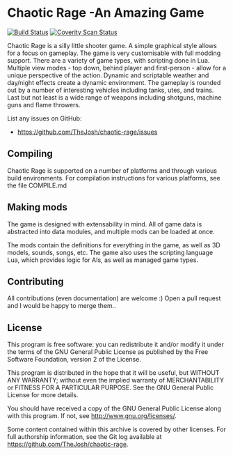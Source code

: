 Chaotic Rage -An Amazing Game
============

[![Build Status](https://travis-ci.org/TheJosh/chaotic-rage.png?branch=master)](https://travis-ci.org/TheJosh/chaotic-rage)
[![Coverity Scan Status](https://scan.coverity.com/projects/2787/badge.svg)](https://scan.coverity.com/projects/thejosh-chaotic-rage)

Chaotic Rage is a silly little shooter game. A simple graphical style allows for a focus on gameplay. The game is very customisable with full modding support. There are a variety of game types, with scripting done in Lua. Multiple view modes - top down, behind player and first-person - allow for a unique perspective of the action. Dynamic and scriptable weather and day/night effects create a dynamic environment. The gameplay is rounded out by a number of interesting vehicles including tanks, utes, and trains. Last but not least is a wide range of weapons including shotguns, machine guns and flame throwers.

List any issues on GitHub:
* https://github.com/TheJosh/chaotic-rage/issues


Compiling
---------

Chaotic Rage is supported on a number of platforms and through various
build environments. For compilation instructions for various platforms,
see the file COMPILE.md


Making mods
-----------

The game is designed with extensability in mind. All of game data
is abstracted into data modules, and multiple mods can be loaded at once.

The mods contain the definitions for everything in the game,
as well as 3D models, sounds, songs, etc. The game also uses the scripting
language Lua, which provides logic for AIs, as well as managed game types.


Contributing
------------

All contributions (even documentation) are welcome :) Open a pull request and I would be happy to merge them..


License
-------
This program is free software: you can redistribute it and/or modify
it under the terms of the GNU General Public License as published by
the Free Software Foundation, version 2 of the License.

This program is distributed in the hope that it will be useful,
but WITHOUT ANY WARRANTY; without even the implied warranty of
MERCHANTABILITY or FITNESS FOR A PARTICULAR PURPOSE.  See the
GNU General Public License for more details.

You should have received a copy of the GNU General Public License
along with this program.  If not, see <http://www.gnu.org/licenses/>.


Some content contained within this archive is covered by other
licenses. For full authorship information, see the Git log available
at <https://github.com/TheJosh/chaotic-rage>.
